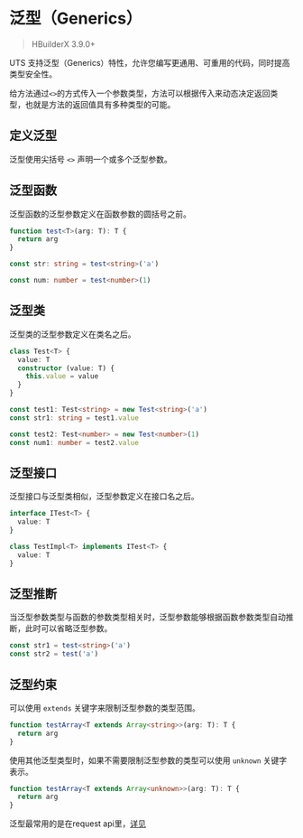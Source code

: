 # 泛型（Generics）

> HBuilderX 3.9.0+

UTS 支持泛型（Generics）特性，允许您编写更通用、可重用的代码，同时提高类型安全性。

给方法通过`<>`的方式传入一个参数类型，方法可以根据传入来动态决定返回类型，也就是方法的返回值具有多种类型的可能。

## 定义泛型

泛型使用尖括号 `<>` 声明一个或多个泛型参数。

## 泛型函数

泛型函数的泛型参数定义在函数参数的圆括号之前。

```ts
function test<T>(arg: T): T {
  return arg
}

const str: string = test<string>('a')

const num: number = test<number>(1)
```

## 泛型类

泛型类的泛型参数定义在类名之后。

```ts
class Test<T> {
  value: T
  constructor (value: T) {
    this.value = value
  }
}

const test1: Test<string> = new Test<string>('a')
const str1: string = test1.value

const test2: Test<number> = new Test<number>(1)
const num1: number = test2.value
```

## 泛型接口

泛型接口与泛型类相似，泛型参数定义在接口名之后。

```ts
interface ITest<T> {
  value: T
}

class TestImpl<T> implements ITest<T> {
  value: T
}
```

## 泛型推断

当泛型参数类型与函数的参数类型相关时，泛型参数能够根据函数参数类型自动推断，此时可以省略泛型参数。

```ts
const str1 = test<string>('a')
const str2 = test('a')
```

## 泛型约束

可以使用 `extends` 关键字来限制泛型参数的类型范围。

```ts
function testArray<T extends Array<string>>(arg: T): T {
  return arg
}
```

使用其他泛型类型时，如果不需要限制泛型参数的类型可以使用 `unknown` 关键字表示。

```ts
function testArray<T extends Array<unknown>>(arg: T): T {
  return arg
}
```


泛型最常用的是在request api里，[详见](../uni-app-x/tutorial/request.md)